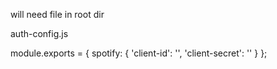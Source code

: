 will need file in root dir

auth-config.js

module.exports = {
spotify: {
'client-id': '',
'client-secret': ''
}
};
